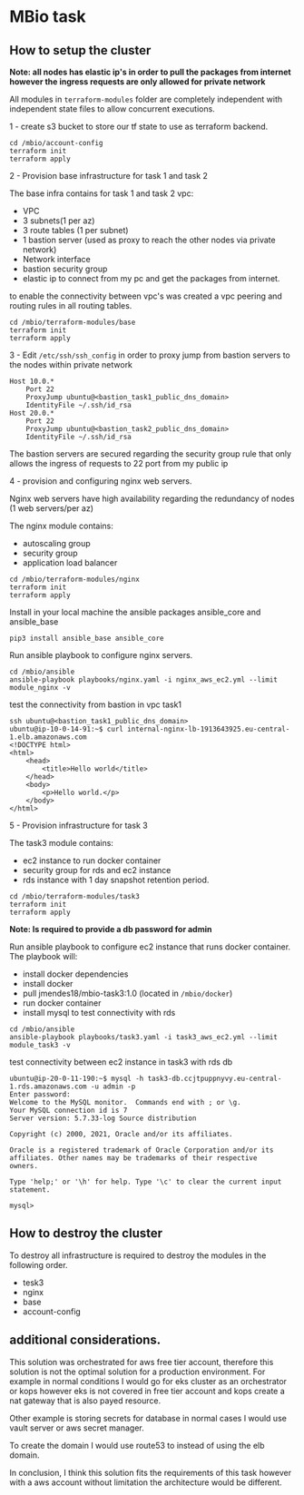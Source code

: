 # MBio task

## How to setup the cluster
<b>Note: all nodes has elastic ip's in order to pull the packages from internet however the ingress requests are only allowed for private network</b>

All modules in `terraform-modules` folder are completely independent with independent state files to allow concurrent executions.

1 - create s3 bucket to store our tf state to use as terraform backend.

```
cd /mbio/account-config
terraform init
terraform apply
```

2 - Provision base infrastructure for task 1 and task 2

The base infra contains for task 1 and task 2 vpc:
* VPC
* 3 subnets(1 per az)
* 3 route tables (1 per subnet)
* 1 bastion server (used as proxy to reach the other nodes via private network)
* Network interface
* bastion security group
* elastic ip to connect from my pc and get the packages from internet.

to enable the connectivity between vpc's was created a vpc peering and routing rules in all routing tables.

```
cd /mbio/terraform-modules/base
terraform init
terraform apply
```

3 - Edit `/etc/ssh/ssh_config` in order to proxy jump from bastion servers to the nodes within private network
````
Host 10.0.*
    Port 22
    ProxyJump ubuntu@<bastion_task1_public_dns_domain>
    IdentityFile ~/.ssh/id_rsa
Host 20.0.*
    Port 22
    ProxyJump ubuntu@<bastion_task2_public_dns_domain>
    IdentityFile ~/.ssh/id_rsa
````

The bastion servers are secured regarding the security group rule that only allows the ingress of requests to 22 port from my public ip

4 - provision and configuring nginx web servers.

Nginx web servers have high availability regarding the redundancy of nodes (1 web servers/per az)

The nginx module contains:
* autoscaling group
* security group
* application load balancer

```
cd /mbio/terraform-modules/nginx
terraform init
terraform apply
```

Install in your local machine the ansible packages ansible_core and ansible_base

```
pip3 install ansible_base ansible_core
```

Run ansible playbook to configure nginx servers.

```
cd /mbio/ansible
ansible-playbook playbooks/nginx.yaml -i nginx_aws_ec2.yml --limit module_nginx -v
```

test the connectivity from bastion in vpc task1
```
ssh ubuntu@<bastion_task1_public_dns_domain>
ubuntu@ip-10-0-14-91:~$ curl internal-nginx-lb-1913643925.eu-central-1.elb.amazonaws.com
<!DOCTYPE html>
<html>
    <head>
        <title>Hello world</title>
    </head>
    <body>
        <p>Hello world.</p>
    </body>
</html>
```

5 - Provision infrastructure for task 3

The task3 module contains:
* ec2 instance to run docker container 
* security group for rds and ec2 instance
* rds instance with 1 day snapshot retention period.

```
cd /mbio/terraform-modules/task3
terraform init
terraform apply
```
<b>Note: Is required to provide a db password for admin </b>

Run ansible playbook to configure ec2 instance that runs docker container.
The playbook will:
* install docker dependencies
* install docker 
* pull jmendes18/mbio-task3:1.0 (located in `/mbio/docker`)
* run docker container
* install mysql to test connectivity with rds

```
cd /mbio/ansible
ansible-playbook playbooks/task3.yaml -i task3_aws_ec2.yml --limit module_task3 -v
```

test connectivity between ec2 instance in task3 with rds db
```
ubuntu@ip-20-0-11-190:~$ mysql -h task3-db.ccjtpuppnyvy.eu-central-1.rds.amazonaws.com -u admin -p
Enter password:
Welcome to the MySQL monitor.  Commands end with ; or \g.
Your MySQL connection id is 7
Server version: 5.7.33-log Source distribution

Copyright (c) 2000, 2021, Oracle and/or its affiliates.

Oracle is a registered trademark of Oracle Corporation and/or its
affiliates. Other names may be trademarks of their respective
owners.

Type 'help;' or '\h' for help. Type '\c' to clear the current input statement.

mysql>
```

## How to destroy the cluster
To destroy all infrastructure is required to destroy the modules in the following order.
* tesk3
* nginx
* base
* account-config

## additional considerations.
This solution was orchestrated for aws free tier account, therefore this solution is not 
the optimal solution for a production environment.
For example in normal conditions I would go for eks cluster as an orchestrator or kops however eks is not covered in free tier account and kops create a nat gateway that is also payed resource.

Other example is storing secrets for database in normal cases I would use vault server or aws secret manager.

To create the domain I would use route53 to instead of using the elb domain.


In conclusion, I think this solution fits the requirements of this task however with a aws account without limitation the architecture would be different.
